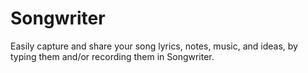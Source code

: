 # Songwriter
Easily capture and share your song lyrics, notes, music, and ideas, by typing them and/or recording them in Songwriter.
